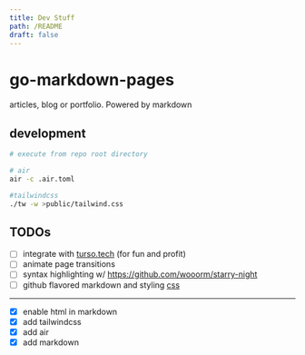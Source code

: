 ```yaml
---
title: Dev Stuff
path: /README
draft: false
---
```


# go-markdown-pages
articles, blog or portfolio. Powered by markdown


## development
```bash
# execute from repo root directory

# air
air -c .air.toml

#tailwindcss
./tw -w >public/tailwind.css
```

## TODOs

- [ ] integrate with [turso.tech](https://turso.tech) (for fun and profit)
- [ ] animate page transitions
- [ ] syntax highlighting w/ https://github.com/wooorm/starry-night
- [ ] github flavored markdown and styling [css](https://github.com/sindresorhus/github-markdown-css)
--- 
- [x] enable html in markdown
- [x] add tailwindcss
- [x] add air
- [x] add markdown
